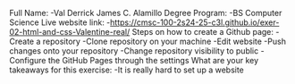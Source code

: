 Full Name:
-Val Derrick James C. Alamillo
Degree Program:
-BS Computer Science
Live website link:
-https://cmsc-100-2s24-25-c3l.github.io/exer-02-html-and-css-Valentine-real/
Steps on how to create a Github page:
-Create a repository
-Clone repository on your machine
-Edit website
-Push changes onto your repository
-Change repository visibility to public
-Configure the GitHub Pages through the settings
What are your key takeaways for this exercise:
-It is really hard to set up a website
